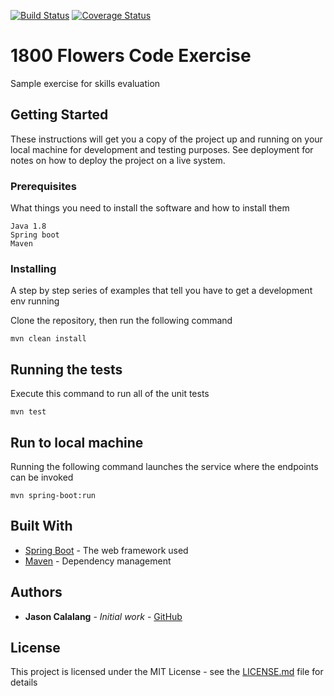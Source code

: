 [![Build Status](https://travis-ci.org/jasoncalalang/1800f-test.svg?branch=master)](https://travis-ci.org/jasoncalalang/1800f-test) [![Coverage Status](https://coveralls.io/repos/github/jasoncalalang/1800f-test/badge.svg?branch=master)](https://coveralls.io/github/jasoncalalang/1800f-test?branch=master)

# 1800 Flowers Code Exercise

Sample exercise for skills evaluation

## Getting Started

These instructions will get you a copy of the project up and running on your local machine for development and testing purposes. See deployment for notes on how to deploy the project on a live system.

### Prerequisites

What things you need to install the software and how to install them

```
Java 1.8
Spring boot
Maven
```

### Installing

A step by step series of examples that tell you have to get a development env running

Clone the repository, then run the following command

```
mvn clean install
```

## Running the tests

Execute this command to run all of the unit tests

```
mvn test
```

## Run to local machine

Running the following command launches the service where the endpoints can be invoked

```
mvn spring-boot:run
```

## Built With

* [Spring Boot](https://projects.spring.io/spring-boot/) - The web framework used
* [Maven](https://maven.apache.org/) - Dependency management

## Authors

* **Jason Calalang** - *Initial work* - [GitHub](https://github.com/jasoncalalang)

## License

This project is licensed under the MIT License - see the [LICENSE.md](LICENSE.md) file for details
